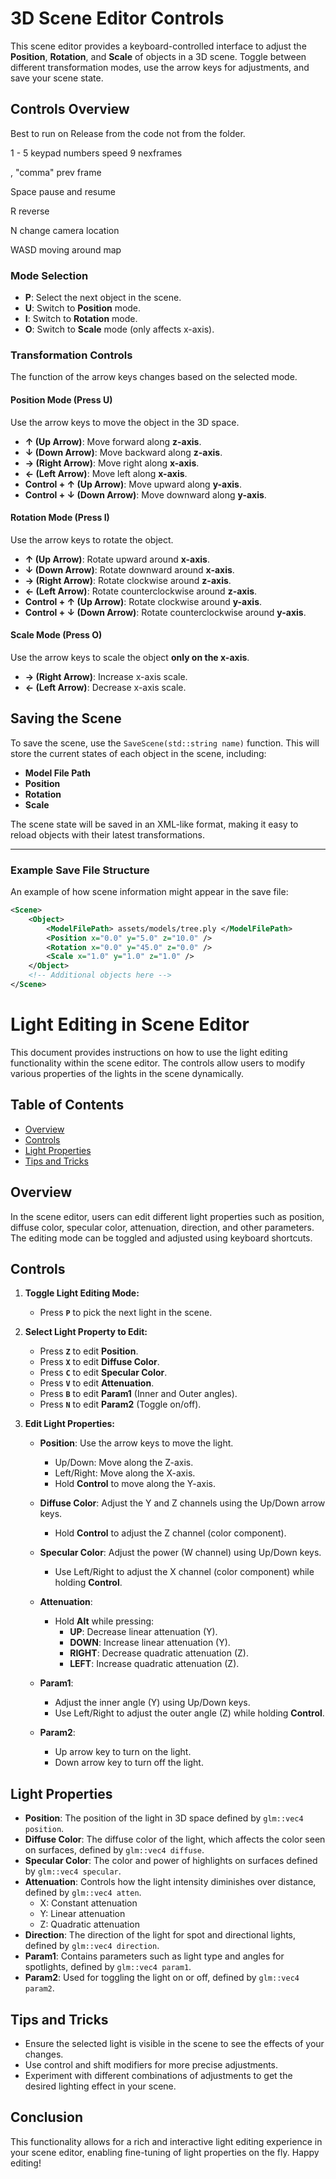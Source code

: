 # 3D Scene Editor Controls

This scene editor provides a keyboard-controlled interface to adjust the **Position**, **Rotation**, and **Scale** of objects in a 3D scene. Toggle between different transformation modes, use the arrow keys for adjustments, and save your scene state.

## Controls Overview

Best to run on Release from the code not from the folder.&nbsp;

1 - 5 keypad numbers speed
9 nexframes

, "comma" prev frame

Space pause and resume

R reverse

N change camera location

WASD moving around map

### Mode Selection

- **P**: Select the next object in the scene.
- **U**: Switch to **Position** mode.
- **I**: Switch to **Rotation** mode.
- **O**: Switch to **Scale** mode (only affects x-axis).

### Transformation Controls

The function of the arrow keys changes based on the selected mode.

#### Position Mode (Press **U**)

Use the arrow keys to move the object in the 3D space.

- **↑ (Up Arrow)**: Move forward along **z-axis**.
- **↓ (Down Arrow)**: Move backward along **z-axis**.
- **→ (Right Arrow)**: Move right along **x-axis**.
- **← (Left Arrow)**: Move left along **x-axis**.
- **Control + ↑ (Up Arrow)**: Move upward along **y-axis**.
- **Control + ↓ (Down Arrow)**: Move downward along **y-axis**.

#### Rotation Mode (Press **I**)

Use the arrow keys to rotate the object.

- **↑ (Up Arrow)**: Rotate upward around **x-axis**.
- **↓ (Down Arrow)**: Rotate downward around **x-axis**.
- **→ (Right Arrow)**: Rotate clockwise around **z-axis**.
- **← (Left Arrow)**: Rotate counterclockwise around **z-axis**.
- **Control + ↑ (Up Arrow)**: Rotate clockwise around **y-axis**.
- **Control + ↓ (Down Arrow)**: Rotate counterclockwise around **y-axis**.

#### Scale Mode (Press **O**)

Use the arrow keys to scale the object **only on the x-axis**.

- **→ (Right Arrow)**: Increase x-axis scale.
- **← (Left Arrow)**: Decrease x-axis scale.

## Saving the Scene

To save the scene, use the `SaveScene(std::string name)` function. This will store the current states of each object in the scene, including:

- **Model File Path**
- **Position**
- **Rotation**
- **Scale**

The scene state will be saved in an XML-like format, making it easy to reload objects with their latest transformations.

---

### Example Save File Structure

An example of how scene information might appear in the save file:

```xml
<Scene>
    <Object>
        <ModelFilePath> assets/models/tree.ply </ModelFilePath>
        <Position x="0.0" y="5.0" z="10.0" />
        <Rotation x="0.0" y="45.0" z="0.0" />
        <Scale x="1.0" y="1.0" z="1.0" />
    </Object>
    <!-- Additional objects here -->
</Scene>
```

# Light Editing in Scene Editor

This document provides instructions on how to use the light editing functionality within the scene editor. The controls allow users to modify various properties of the lights in the scene dynamically.

## Table of Contents

- [Overview](#overview)
- [Controls](#controls)
- [Light Properties](#light-properties)
- [Tips and Tricks](#tips-and-tricks)

## Overview

In the scene editor, users can edit different light properties such as position, diffuse color, specular color, attenuation, direction, and other parameters. The editing mode can be toggled and adjusted using keyboard shortcuts.

## Controls

1. **Toggle Light Editing Mode:**

   - Press **`P`** to pick the next light in the scene.

2. **Select Light Property to Edit:**

   - Press **`Z`** to edit **Position**.
   - Press **`X`** to edit **Diffuse Color**.
   - Press **`C`** to edit **Specular Color**.
   - Press **`V`** to edit **Attenuation**.
   - Press **`B`** to edit **Param1** (Inner and Outer angles).
   - Press **`N`** to edit **Param2** (Toggle on/off).

3. **Edit Light Properties:**

   - **Position**: Use the arrow keys to move the light.

     - Up/Down: Move along the Z-axis.
     - Left/Right: Move along the X-axis.
     - Hold **Control** to move along the Y-axis.

   - **Diffuse Color**: Adjust the Y and Z channels using the Up/Down arrow keys.

     - Hold **Control** to adjust the Z channel (color component).

   - **Specular Color**: Adjust the power (W channel) using Up/Down keys.

     - Use Left/Right to adjust the X channel (color component) while holding **Control**.

   - **Attenuation**:

     - Hold **Alt** while pressing:
       - **UP**: Decrease linear attenuation (Y).
       - **DOWN**: Increase linear attenuation (Y).
       - **RIGHT**: Decrease quadratic attenuation (Z).
       - **LEFT**: Increase quadratic attenuation (Z).

   - **Param1**:

     - Adjust the inner angle (Y) using Up/Down keys.
     - Use Left/Right to adjust the outer angle (Z) while holding **Control**.

   - **Param2**:
     - Up arrow key to turn on the light.
     - Down arrow key to turn off the light.

## Light Properties

- **Position**: The position of the light in 3D space defined by `glm::vec4 position`.
- **Diffuse Color**: The diffuse color of the light, which affects the color seen on surfaces, defined by `glm::vec4 diffuse`.
- **Specular Color**: The color and power of highlights on surfaces defined by `glm::vec4 specular`.
- **Attenuation**: Controls how the light intensity diminishes over distance, defined by `glm::vec4 atten`.
  - X: Constant attenuation
  - Y: Linear attenuation
  - Z: Quadratic attenuation
- **Direction**: The direction of the light for spot and directional lights, defined by `glm::vec4 direction`.
- **Param1**: Contains parameters such as light type and angles for spotlights, defined by `glm::vec4 param1`.
- **Param2**: Used for toggling the light on or off, defined by `glm::vec4 param2`.

## Tips and Tricks

- Ensure the selected light is visible in the scene to see the effects of your changes.
- Use control and shift modifiers for more precise adjustments.
- Experiment with different combinations of adjustments to get the desired lighting effect in your scene.

## Conclusion

This functionality allows for a rich and interactive light editing experience in your scene editor, enabling fine-tuning of light properties on the fly. Happy editing!
